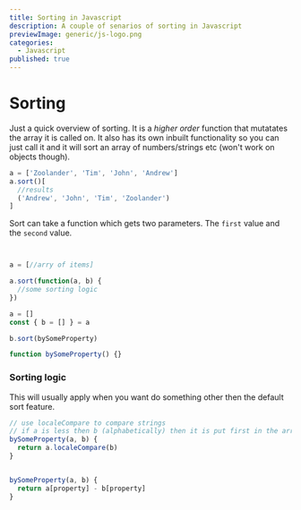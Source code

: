 ```yaml
---
title: Sorting in Javascript
description: A couple of senarios of sorting in Javascript
previewImage: generic/js-logo.png
categories:
  - Javascript
published: true
---
```


# Sorting

Just a quick overview of sorting. It is a _higher order_ function that mutatates the array it is called on. It also has its own inbuilt functionality so you can just call it and it will sort an array of numbers/strings etc (won't work on objects though).

```javascript
a = ['Zoolander', 'Tim', 'John', 'Andrew']
a.sort()[
  //results
  ('Andrew', 'John', 'Tim', 'Zoolander')
]
```

Sort can take a function which gets two parameters. The `first` value and the `second` value.

```javascript


a = [//arry of items]

a.sort(function(a, b) {
  //some sorting logic
})

```

```javascript
a = []
const { b = [] } = a

b.sort(bySomeProperty)

function bySomeProperty() {}
```

### Sorting logic

This will usually apply when you want do something other then the default sort feature.

```javascript
// use localeCompare to compare strings
// if a is less then b (alphabetically) then it is put first in the array
bySomeProperty(a, b) {
  return a.localeCompare(b)
}


bySomeProperty(a, b) {
  return a[property] - b[property]
}
```
